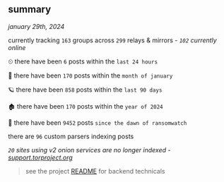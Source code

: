 
## summary
_january 29th, 2024_

currently tracking `163` groups across `299` relays & mirrors - _`102` currently online_

⏲ there have been `6` posts within the `last 24 hours`

🦈 there have been `170` posts within the `month of january`

🪐 there have been `858` posts within the `last 90 days`

🏚 there have been `170` posts within the `year of 2024`

🦕 there have been `9452` posts `since the dawn of ransomwatch`

there are `96` custom parsers indexing posts

_`20` sites using v2 onion services are no longer indexed - [support.torproject.org](https://support.torproject.org/onionservices/v2-deprecation/)_

> see the project [README](https://github.com/joshhighet/ransomwatch#ransomwatch--) for backend technicals
